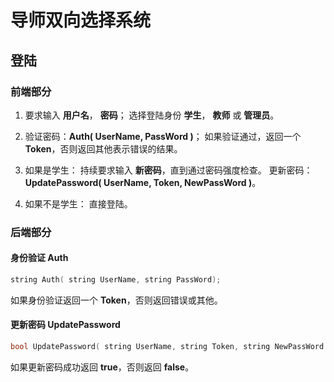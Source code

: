 # 导师双向选择系统

## 登陆

### 前端部分

1. 要求输入 __用户名__， __密码__；
选择登陆身份 __学生__， __教师__ 或 __管理员__。

2. 验证密码：__Auth( UserName, PassWord )__；
如果验证通过，返回一个 __Token__，否则返回其他表示错误的结果。

3. 如果是学生：
持续要求输入 __新密码__，直到通过密码强度检查。
更新密码：__UpdatePassword( UserName, Token, NewPassWord )__。

4. 如果不是学生：
直接登陆。

### 后端部分

#### __身份验证 Auth__

```c++
string Auth( string UserName, string PassWord);
```

如果身份验证返回一个 __Token__，否则返回错误或其他。

#### __更新密码 UpdatePassword__

```c++
bool UpdatePassword( string UserName, string Token, string NewPassWord );
```

如果更新密码成功返回 __true__，否则返回 __false__。

